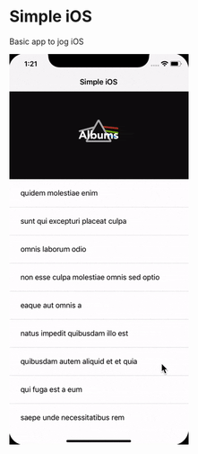 # Simple iOS
Basic app to jog iOS 

![](https://raw.githubusercontent.com/jesusmartinoza/Simple-iOS-app/master/demo.gif)
